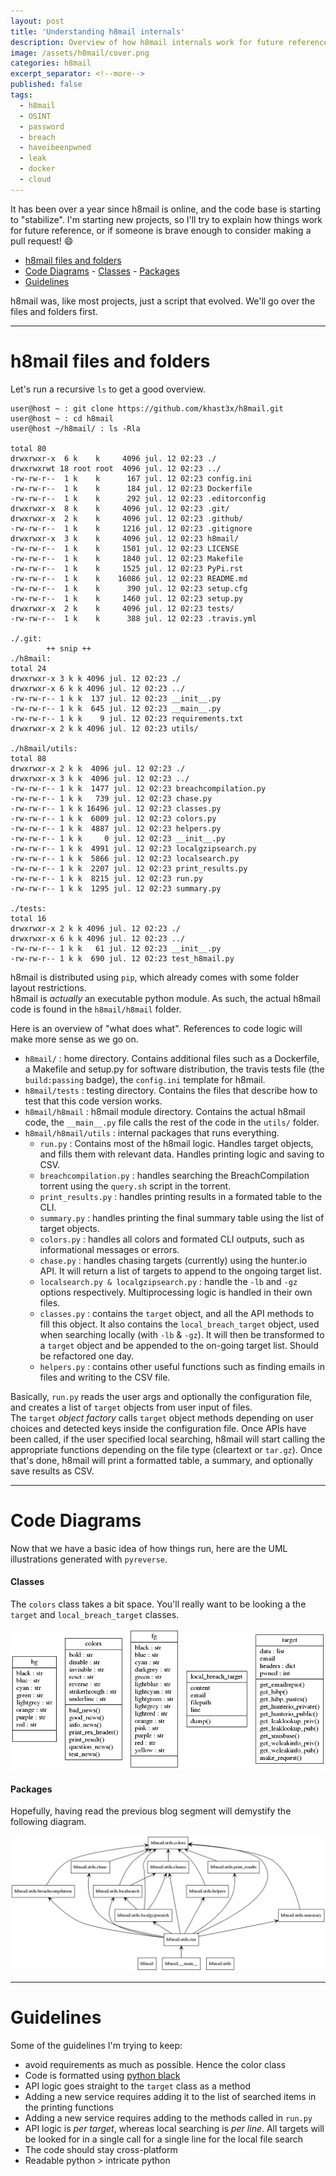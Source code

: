 ```yaml
---
layout: post
title: 'Understanding h8mail internals'
description: Overview of how h8mail internals work for future reference
image: /assets/h8mail/cover.png
categories: h8mail
excerpt_separator: <!--more-->
published: false
tags:
  - h8mail
  - OSINT
  - password
  - breach
  - haveibeenpwned
  - leak
  - docker
  - cloud
---
```


It has been over a year since h8mail is online, and the code base is starting to "stabilize". I'm starting new projects, so I'll try to explain how things work for future reference, or if someone is brave enough to consider making a pull request! :smile:

<!--more-->

- [h8mail files and folders](#h8mail-files-and-folders)
- [Code Diagrams](#code-diagrams)
      - [Classes](#classes)
      - [Packages](#packages)
- [Guidelines](#guidelines)


h8mail was, like most projects, just a script that evolved. We'll go over the files and folders first.

----

# h8mail files and folders

Let's run a recursive `ls` to get a good overview.

```
user@host ~ : git clone https://github.com/khast3x/h8mail.git
user@host ~ : cd h8mail
user@host ~/h8mail/ : ls -Rla

total 80
drwxrwxr-x  6 k    k     4096 jul. 12 02:23 ./
drwxrwxrwt 18 root root  4096 jul. 12 02:23 ../
-rw-rw-r--  1 k    k      167 jul. 12 02:23 config.ini
-rw-rw-r--  1 k    k      184 jul. 12 02:23 Dockerfile
-rw-rw-r--  1 k    k      292 jul. 12 02:23 .editorconfig
drwxrwxr-x  8 k    k     4096 jul. 12 02:23 .git/
drwxrwxr-x  2 k    k     4096 jul. 12 02:23 .github/
-rw-rw-r--  1 k    k     1216 jul. 12 02:23 .gitignore
drwxrwxr-x  3 k    k     4096 jul. 12 02:23 h8mail/
-rw-rw-r--  1 k    k     1501 jul. 12 02:23 LICENSE
-rw-rw-r--  1 k    k     1840 jul. 12 02:23 Makefile
-rw-rw-r--  1 k    k     1525 jul. 12 02:23 PyPi.rst
-rw-rw-r--  1 k    k    16086 jul. 12 02:23 README.md
-rw-rw-r--  1 k    k      390 jul. 12 02:23 setup.cfg
-rw-rw-r--  1 k    k     1460 jul. 12 02:23 setup.py
drwxrwxr-x  2 k    k     4096 jul. 12 02:23 tests/
-rw-rw-r--  1 k    k      388 jul. 12 02:23 .travis.yml

./.git:
        ++ snip ++
./h8mail:
total 24
drwxrwxr-x 3 k k 4096 jul. 12 02:23 ./
drwxrwxr-x 6 k k 4096 jul. 12 02:23 ../
-rw-rw-r-- 1 k k  137 jul. 12 02:23 __init__.py
-rw-rw-r-- 1 k k  645 jul. 12 02:23 __main__.py
-rw-rw-r-- 1 k k    9 jul. 12 02:23 requirements.txt
drwxrwxr-x 2 k k 4096 jul. 12 02:23 utils/

./h8mail/utils:
total 88
drwxrwxr-x 2 k k  4096 jul. 12 02:23 ./
drwxrwxr-x 3 k k  4096 jul. 12 02:23 ../
-rw-rw-r-- 1 k k  1477 jul. 12 02:23 breachcompilation.py
-rw-rw-r-- 1 k k   739 jul. 12 02:23 chase.py
-rw-rw-r-- 1 k k 16496 jul. 12 02:23 classes.py
-rw-rw-r-- 1 k k  6009 jul. 12 02:23 colors.py
-rw-rw-r-- 1 k k  4887 jul. 12 02:23 helpers.py
-rw-rw-r-- 1 k k     0 jul. 12 02:23 __init__.py
-rw-rw-r-- 1 k k  4991 jul. 12 02:23 localgzipsearch.py
-rw-rw-r-- 1 k k  5866 jul. 12 02:23 localsearch.py
-rw-rw-r-- 1 k k  2207 jul. 12 02:23 print_results.py
-rw-rw-r-- 1 k k  8215 jul. 12 02:23 run.py
-rw-rw-r-- 1 k k  1295 jul. 12 02:23 summary.py

./tests:
total 16
drwxrwxr-x 2 k k 4096 jul. 12 02:23 ./
drwxrwxr-x 6 k k 4096 jul. 12 02:23 ../
-rw-rw-r-- 1 k k   61 jul. 12 02:23 __init__.py
-rw-rw-r-- 1 k k  690 jul. 12 02:23 test_h8mail.py
```

h8mail is distributed using `pip`, which already comes with some folder layout restrictions.  
h8mail is *actually* an executable python module. As such, the actual h8mail code is found in the `h8mail/h8mail` folder.

Here is an overview of "what does what". References to code logic will make more sense as we go on.  

* `h8mail/` : home directory. Contains additional files such as a Dockerfile, a Makefile and setup.py for software distribution, the travis tests file (the `build:passing` badge), the `config.ini` template for h8mail.
* `h8mail/tests` : testing directory. Contains the files that describe how to test that this code version works.
* `h8mail/h8mail` : h8mail module directory. Contains the actual h8mail code, the `__main__.py` file calls the rest of the code in the `utils/` folder.
* `h8mail/h8mail/utils` : internal packages that runs everything.
  * `run.py` : Contains most of the h8mail logic. Handles target objects, and fills them with relevant data. Handles printing logic and saving to CSV.
  * `breachcompilation.py` : handles searching the BreachCompilation torrent using the `query.sh` script in the torrent. 
  * `print_results.py` : handles printing results in a formated table to the CLI.
  * `summary.py` : handles printing the final summary table using the list of target objects.
  * `colors.py` : handles all colors and formated CLI outputs, such as informational messages or errors.
  * `chase.py` : handles chasing targets (currently) using the hunter.io API. It will return a list of targets to append to the ongoing target list.
  * `localsearch.py & localgzipsearch.py` : handle the `-lb` and `-gz` options respectively. Multiprocessing logic is handled in their own files.
  * `classes.py` : contains the `target` object, and all the API methods to fill this object. It also contains the `local_breach_target` object, used when searching locally (with `-lb` & `-gz`). It will then be transformed to a `target` object and be appended to the on-going target list. Should be refactored one day.
  * `helpers.py` : contains other useful functions such as finding emails in files and writing to the CSV file.


Basically, `run.py` reads the user args and optionally the configuration file, and creates a list of `target` objects from user input of files.  
The `target` *object factory* calls `target` object methods depending on user choices and detected keys inside the configuration file.
Once APIs have been called, if the user specified local searching, h8mail will start calling the appropriate functions depending on the file type (cleartext or `tar.gz`).
Once that's done, h8mail will print a formatted table, a summary, and optionally save results as CSV.

----

# Code Diagrams

Now that we have a basic idea of how things run, here are the UML illustrations generated with `pyreverse`.

#### Classes

The `colors` class takes a bit space. You'll really want to be looking a the `target` and `local_breach_target` classes.

![](../assets/h8mail/classes_h8mail.png)

#### Packages

Hopefully, having read the previous blog segment will demystify the following diagram.

![](../assets/h8mail/packages_h8mail.png)

----

# Guidelines

Some of the guidelines I'm trying to keep:
* avoid requirements as much as possible. Hence the color class
* Code is formatted using [python black](https://github.com/python/black)
* API logic goes straight to the `target` class as a method
* Adding a new service requires adding it to the list of searched items in the printing functions
* Adding a new service requires adding to the methods called in `run.py`
* API logic is *per target*, whereas local searching is *per line*. All targets will be looked for in a single call for a single line for the local file search
* The code should stay cross-platform
* Readable python > intricate python